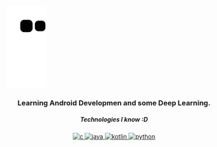 
<!--
**xtanion/xtanion** is a ✨ _special_ ✨ repository because its `README.md` (this file) appears on your GitHub profile.

Here are some ideas to get you started:

- 🔭 I’m currently working on ...
- 🌱 I’m currently learning ...
- 👯 I’m looking to collaborate on ...
- 🤔 I’m looking for help with ...
- 💬 Ask me about ...
- 📫 How to reach me: ...
- 😄 Pronouns: ...
- ⚡ Fun fact: ...
-->
![hmmm](https://github.com/xtanion/xtanion/blob/output/github-contribution-grid-snake.svg)
<h3 align="center">Learning Android Developmen and some Deep Learning.</h3>


<h5 align="center">Technologies I know :D</h3>
<p align="center"> <a href="https://www.cprogramming.com/" target="_blank"> <img src="https://img.icons8.com/ios-filled/50/000000/c.png" alt="c" width="40" height="40"/> </a> <a href="https://www.java.com" target="_blank"> <img src="https://img.icons8.com/material-outlined/24/000000/java-coffee-cup-logo.png" alt="java" width="40" height="40"/> </a> <a href="https://kotlinlang.org" target="_blank"> <img src="https://img.icons8.com/material-rounded/24/000000/kotlin.png" alt="kotlin" width="40" height="40"/> </a> <a href="https://www.python.org" target="_blank"> <img src="https://img.icons8.com/fluent-systems-regular/48/000000/python.png" alt="python" width="40" height="40"/> </a> </p>

